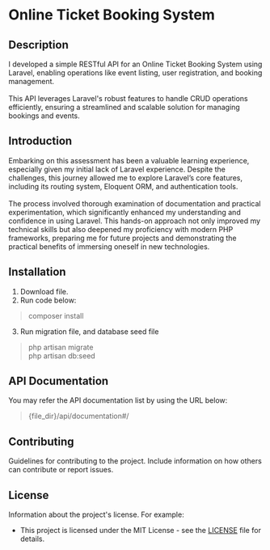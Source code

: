# Online Ticket Booking System

## Description

I developed a simple RESTful API for an Online Ticket Booking System using Laravel, enabling operations like event listing, user registration, and booking management. <br>
<br>
This API leverages Laravel's robust features to handle CRUD operations efficiently, ensuring a streamlined and scalable solution for managing bookings and events.

## Introduction

Embarking on this assessment has been a valuable learning experience, especially given my initial lack of Laravel experience. Despite the challenges, this journey allowed me to explore Laravel’s core features, including its routing system, Eloquent ORM, and authentication tools. <br>
<br>
The process involved thorough examination of documentation and practical experimentation, which significantly enhanced my understanding and confidence in using Laravel. This hands-on approach not only improved my technical skills but also deepened my proficiency with modern PHP frameworks, preparing me for future projects and demonstrating the practical benefits of immersing oneself in new technologies.

## Installation

1. Download file.
2. Run code below: 
  > composer install
3. Run migration file, and database seed file
  > php artisan migrate <br>
  > php artisan db:seed

## API Documentation

You may refer the API documentation list by using the URL below: 

> {file_dir}/api/documentation#/

## Contributing

Guidelines for contributing to the project. Include information on how others can contribute or report issues.

## License

Information about the project's license. For example:
- This project is licensed under the MIT License - see the [LICENSE](LICENSE) file for details.
